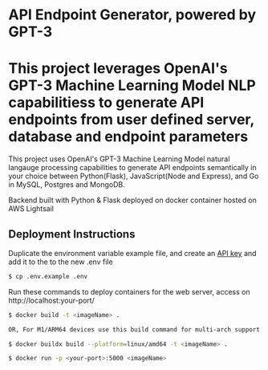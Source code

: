 
#  API Endpoint Generator, powered by GPT-3

This project leverages OpenAI's GPT-3 Machine Learning Model NLP capabilitiess to generate API endpoints from user defined server, database and endpoint parameters
=======
This project uses OpenAI's GPT-3 Machine Learning Model natural langauge processing capabilities to generate API endpoints semantically in your choice between Python(Flask), JavaScript(Node and Express), and Go in MySQL, Postgres and MongoDB. 

Backend built with Python & Flask deployed on docker container hosted on AWS Lightsail


## Deployment Instructions

 Duplicate the environment variable example file, and create an [API key](https://beta.openai.com/account/api-keys) and add it to the to the new .env file 
  
   ```bash
   $ cp .env.example .env
   ```


Run these commands to deploy containers for the web server, access on http://localhost:your-port/
 
 
 ```bash
 $ docker build -t <imageName> .
 
 OR, For M1/ARM64 devices use this build command for multi-arch support 
 
 $ docker buildx build --platform=linux/amd64 -t <imageName> .
 ```
 
 ```bash
 $ docker run -p <your-port>:5000 <imageName>
 ```

